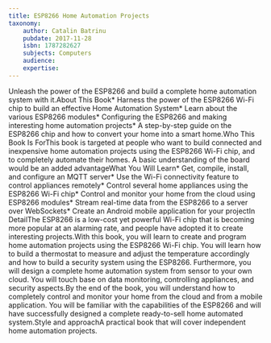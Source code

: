 ```yaml
---
title: ESP8266 Home Automation Projects
taxonomy:
	author: Catalin Batrinu
	pubdate: 2017-11-28
	isbn: 1787282627
	subjects: Computers
	audience: 
	expertise: 
---
```

Unleash the power of the ESP8266 and build a complete home automation system with it.About This Book* Harness the power of the ESP8266 Wi-Fi chip to build an effective Home Automation System* Learn about the various ESP8266 modules* Configuring the ESP8266 and making interesting home automation projects* A step-by-step guide on the ESP8266 chip and how to convert your home into a smart home.Who This Book Is ForThis book is targeted at people who want to build connected and inexpensive home automation projects using the ESP8266 Wi-Fi chip, and to completely automate their homes. A basic understanding of the board would be an added advantageWhat You Will Learn* Get, compile, install, and configure an MQTT server* Use the Wi-Fi connectivity feature to control appliances remotely* Control several home appliances using the ESP8266 Wi-Fi chip* Control and monitor your home from the cloud using ESP8266 modules* Stream real-time data from the ESP8266 to a server over WebSockets* Create an Android mobile application for your projectIn DetailThe ESP8266 is a low-cost yet powerful Wi-Fi chip that is becoming more popular at an alarming rate, and people have adopted it to create interesting projects.With this book, you will learn to create and program home automation projects using the ESP8266 Wi-Fi chip. You will learn how to build a thermostat to measure and adjust the temperature accordingly and how to build a security system using the ESP8266. Furthermore, you will design a complete home automation system from sensor to your own cloud. You will touch base on data monitoring, controlling appliances, and security aspects.By the end of the book, you will understand how to completely control and monitor your home from the cloud and from a mobile application. You will be familiar with the capabilities of the ESP8266 and will have successfully designed a complete ready-to-sell home automated system.Style and approachA practical book that will cover independent home automation projects.